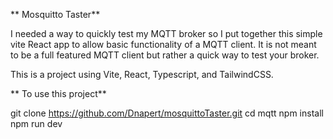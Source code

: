 ** Mosquitto Taster**

I needed a way to quickly test my MQTT broker so I put together this simple vite React app to allow basic functionality of a MQTT client. It is not meant to be a full featured MQTT client but rather a quick way to test your broker.

This is a project using Vite, React, Typescript, and TailwindCSS.

** To use this project**

 git clone https://github.com/Dnapert/mosquittoTaster.git
 cd mqtt
 npm install
 npm run dev
